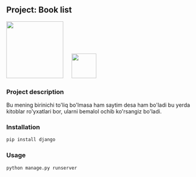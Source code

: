 ## Project: Book list



<img src="https://www.djangoproject.com/m/img/logos/django-logo-negative.png" width="150">
&emsp;
<img src="https://upload.wikimedia.org/wikipedia/commons/thumb/c/c3/Python-logo-notext.svg/1200px-Python-logo-notext.svg.png" width="65">

### Project description

Bu mening birinichi to'liq bo'lmasa ham saytim desa ham bo'ladi bu yerda kitoblar ro'yxatlari bor, ularni bemalol ochib ko'rsangiz bo'ladi.

### Installation

```bash or another
pip install django
```
### Usage

```bash or another
python manage.py runserver
```
